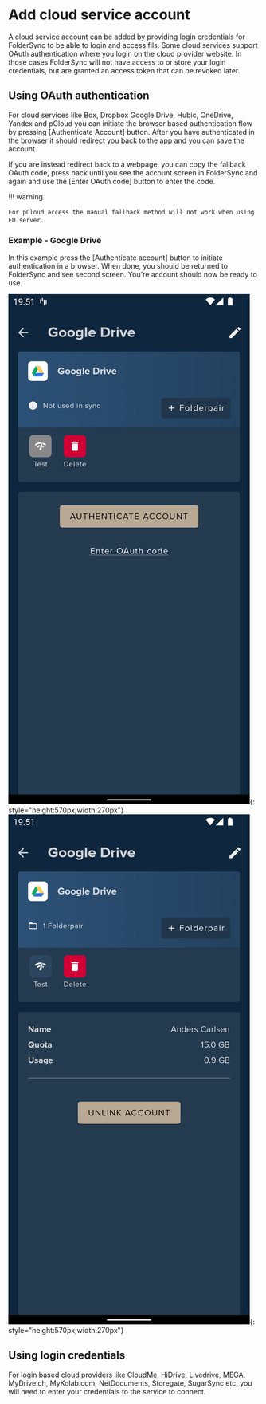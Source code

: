 # Add cloud service account

A cloud service account can be added by providing login credentials for FolderSync to be able to login and access fils. 
Some cloud services support OAuth authentication where you login on the cloud provider website. In those cases FolderSync will not have access to or store your login credentials, but are granted an access token that can be revoked later.

## Using OAuth authentication
For cloud services like Box, Dropbox Google Drive, Hubic, OneDrive, Yandex and pCloud you can initiate the browser based authentication flow by pressing [Authenticate Account] button. After you have authenticated in the browser it should redirect you back to the app and you can save the account.

If you are instead redirect back to a webpage, you can copy the fallback OAuth code, press back until you see the account screen in FolderSync and again and use the [Enter OAuth code] button to enter the code.

!!! warning

    For pCloud access the manual fallback method will not work when using EU server.

### Example - Google Drive
In this example press the [Authenticate account] button to initiate authentication in a browser. When done, you should be returned to FolderSync and see second screen. You're account should now be ready to use.

![Screenshot](img/google_drive_no_auth.png){: style="height:570px;width:270px"}
![Screenshot](img/google_drive_auth.png){: style="height:570px;width:270px"}

## Using login credentials
For login based cloud providers like CloudMe, HiDrive, Livedrive, MEGA, MyDrive.ch, MyKolab.com, NetDocuments, Storegate, SugarSync etc. you will need to enter your credentials to the service to connect.


